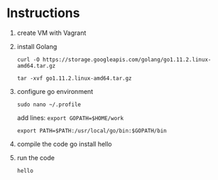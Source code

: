 # Instructions

1. create VM with Vagrant

1. install Golang

    `curl -O https://storage.googleapis.com/golang/go1.11.2.linux-amd64.tar.gz`
    
    `tar -xvf go1.11.2.linux-amd64.tar.gz`

1. configure go environment

    `sudo nano ~/.profile`

    add lines:
    `export GOPATH=$HOME/work`
    
    `export PATH=$PATH:/usr/local/go/bin:$GOPATH/bin`

1. compile the code
    go install hello

1. run the code

    `hello`
